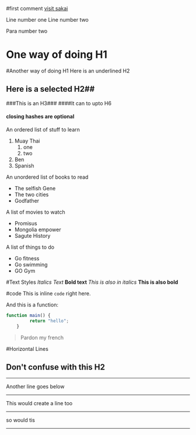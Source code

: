 #first comment
[visit sakai](https://sakaiproject.org)

Line number one
Line number two

Para number two



One way of doing H1
====================

#Another way of doing H1
Here is an underlined H2
## Here is a selected H2##
###This is an H3###
####It can to upto H6
#### closing hashes are optional


An ordered list of stuff to learn
1. Muay Thai
   1. one
   2. two
2. Ben
3. Spanish


An unordered list of books to  read
- The selfish Gene
- The two cities
- Godfather

A list of movies to watch
+ Promisus
+ Mongolia empower
+ Sagute History


A list of things to do
* Go fitness
* Go swimming
* GO Gym

#Text Styles
*Italics Text*
**Bold text**
_This is also in italics_
__This is also bold__


#code
This is inline `code` right here.

And this is a function:
```javascript   
function main() {
    	 return "hello";
    }
```

> Pardon my french


#Horizontal Lines

Don't confuse with this H2
---------------------------

----

Another line goes below
***

This would create a line too
****

so would tis 

------